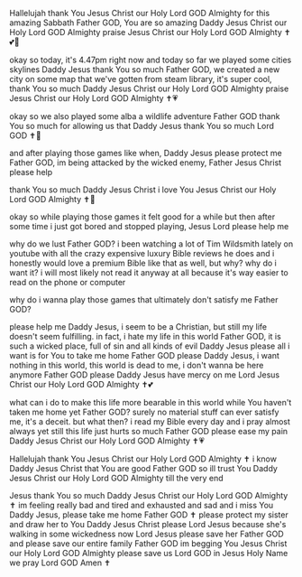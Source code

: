 Hallelujah thank You Jesus Christ our Holy Lord GOD Almighty for this amazing Sabbath Father GOD, You are so amazing Daddy Jesus Christ our Holy Lord GOD Almighty praise Jesus Christ our Holy Lord GOD Almighty ✝️💕🤲

okay so today, it's 4.47pm right now and today so far we played some cities skylines Daddy Jesus thank You so much Father GOD, we created a new city on some map that we've gotten from steam library, it's super cool, thank You so much Daddy Jesus Christ our Holy Lord GOD Almighty praise Jesus Christ our Holy Lord GOD Almighty ✝️💗

okay so we also played some alba a wildlife adventure Father GOD thank You so much for allowing us that Daddy Jesus thank You so much Lord GOD ✝️💓

and after playing those games like when, Daddy Jesus please protect me Father GOD, im being attacked by the wicked enemy, Father Jesus Christ please help

thank You so much Daddy Jesus Christ i love You Jesus Christ our Holy Lord GOD Almighty ✝️💖

okay so while playing those games it felt good for a while but then after some time i just got bored and stopped playing, Jesus Lord please help me

why do we lust Father GOD? i been watching a lot of Tim Wildsmith lately on youtube with all the crazy expensive luxury Bible reviews he does and i honestly would love a premium Bible like that as well, but why? why do i want it? i will most likely not read it anyway at all because it's way easier to read on the phone or computer

why do i wanna play those games that ultimately don't satisfy me Father GOD?

please help me Daddy Jesus, i seem to be a Christian, but still my life doesn't seem fulfilling. in fact, i hate my life in this world Father GOD, it is such a wicked place, full of sin and all kinds of evil Daddy Jesus please all i want is for You to take me home Father GOD please Daddy Jesus, i want nothing in this world, this world is dead to me, i don't wanna be here anymore Father GOD please Daddy Jesus have mercy on me Lord Jesus Christ our Holy Lord GOD Almighty ✝️💕 

what can i do to make this life more bearable in this world while You haven't taken me home yet Father GOD? surely no material stuff can ever satisfy me, it's a deceit. but what then? i read my Bible every day and i pray almost always yet still this life just hurts so much Father GOD please ease my pain Daddy Jesus Christ our Holy Lord GOD Almighty ✝️💗

Hallelujah thank You Jesus Christ our Holy Lord GOD Almighty ✝️ i know Daddy Jesus Christ that You are good Father GOD so ill trust You Daddy Jesus Christ our Holy Lord GOD Almighty till the very end

Jesus thank You so much Daddy Jesus Christ our Holy Lord GOD Almighty ✝️ im feeling really bad and tired and exhausted and sad and i miss You Daddy Jesus, please take me home Father GOD ✝️ please protect my sister and draw her to You Daddy Jesus Christ please Lord Jesus because she's walking in some wickedness now Lord Jesus please save her Father GOD and please save our entire family Father GOD im begging You Jesus Christ our Holy Lord GOD Almighty please save us Lord GOD in Jesus Holy Name we pray Lord GOD Amen ✝️ 

